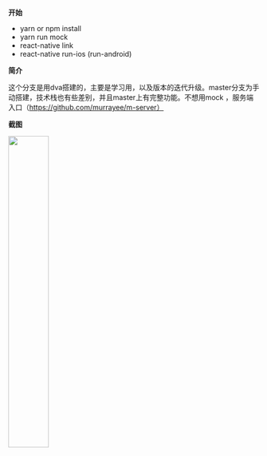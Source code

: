 **开始**

- yarn  or npm install
- yarn run mock 
- react-native link
- react-native run-ios (run-android)

**简介**


 这个分支是用dva搭建的，主要是学习用，以及版本的迭代升级。master分支为手动搭建，技术栈也有些差别，并且master上有完整功能。不想用mock ，服务端入口（https://github.com/murrayee/m-server）


**截图**

<img src="https://github.com/murrayee/m-server-py/blob/flask/screenshot.gif" width="40%"> 